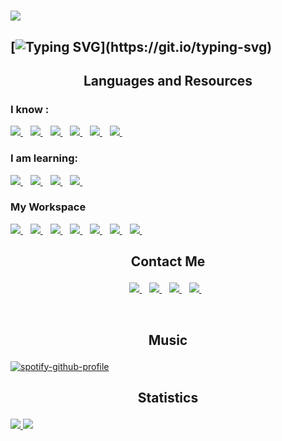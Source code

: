 # ![](https://github.com/neophyte-programmer/neophyte-programmer/blob/main/banner.png?raw=true)

## [![Typing SVG](https://readme-typing-svg.herokuapp.com?font=open+sans&color=FFFFFF&lines=Hi+there+%F0%9F%91%8B+My+name+is+Nutifafa.+;Welcome+to+my+Github+Page.)](https://git.io/typing-svg)

## <p align= "center"> Languages and Resources</p>
### I know : <br>
<a href="https://github.com/neophyte-programmer">
    <img src="https://img.shields.io/badge/HTML5-E34F26?style=for-the-badge&logo=html5&logoColor=white" />
</a>&nbsp;&nbsp;
<a href="https://github.com/neophyte-programmer">
    <img src="https://img.shields.io/badge/CSS3-1572B6?style=for-the-badge&logo=css3&logoColor=white" />
</a>&nbsp;&nbsp;
<a href="https://github.com/neophyte-programmer">
    <img src="https://img.shields.io/badge/JavaScript-323330?style=for-the-badge&logo=javascript&logoColor=F7DF1E" />
</a>&nbsp;&nbsp;
<a href="https://github.com/neophyte-programmer">
    <img src="https://img.shields.io/badge/C-00599C?style=for-the-badge&logo=c&logoColor=white" />
</a>&nbsp;&nbsp;
<a href="https://github.com/neophyte-programmer">
    <img src="https://img.shields.io/badge/C%2B%2B-00599C?style=for-the-badge&logo=c%2B%2B&logoColor=white" />
</a>&nbsp;&nbsp;
<a href="https://github.com/neophyte-programmer">
    <img src="https://img.shields.io/badge/Microsoft_Office-D83B01?style=for-the-badge&logo=microsoft-office&logoColor=white" />
</a>&nbsp;&nbsp;


### I am learning: <br>
<a href="https://github.com/neophyte-programmer">
    <img src="https://img.shields.io/badge/Java-ED8B00?style=for-the-badge&logo=java&logoColor=white" />
</a>&nbsp;&nbsp;
<a href="https://github.com/neophyte-programmer">
    <img src="https://img.shields.io/badge/PHP-777BB4?style=for-the-badge&logo=php&logoColor=white" />
</a>&nbsp;&nbsp;
<a href="https://github.com/neophyte-programmer">
    <img src="https://img.shields.io/badge/Python-3776AB?style=for-the-badge&logo=python&logoColor=white" />
</a>&nbsp;&nbsp;
<a href="https://github.com/neophyte-programmer">
    <img src="https://img.shields.io/badge/MySQL-00000F?style=for-the-badge&logo=mysql&logoColor=white" />
</a>&nbsp;&nbsp;

### My Workspace <br>
<a href="https://github.com/neophyte-programmer">
    <img src="https://img.shields.io/badge/Microsoft%20SQL%20Server-CC2927?style=for-the-badge&logo=microsoft%20sql%20server&logoColor=white" />
</a>&nbsp;&nbsp;
<a href="https://github.com/neophyte-programmer">
    <img src="https://img.shields.io/badge/Xampp-F37623?style=for-the-badge&logo=xampp&logoColor=white" />
</a>&nbsp;&nbsp;
<a href="https://github.com/neophyte-programmer">
    <img src="https://img.shields.io/badge/Apache-D22128?style=for-the-badge&logo=Apache&logoColor=white" />
</a>&nbsp;&nbsp;
<a href="https://github.com/neophyte-programmer">
    <img src="https://img.shields.io/badge/Eclipse-2C2255?style=for-the-badge&logo=eclipse&logoColor=white" />
</a>&nbsp;&nbsp;
<a href="https://github.com/neophyte-programmer">
    <img src="https://img.shields.io/badge/Kali_Linux-557C94?style=for-the-badge&logo=kali-linux&logoColor=white" />
</a>&nbsp;&nbsp;
<a href="https://github.com/neophyte-programmer">
    <img src="https://img.shields.io/badge/Visual_Studio-5C2D91?style=for-the-badge&logo=visual%20studio&logoColor=white" />
</a>&nbsp;&nbsp;
<a href="https://github.com/neophyte-programmer">
    <img src="https://img.shields.io/badge/pycharm-143?style=for-the-badge&logo=pycharm&logoColor=black&color=black&labelColor=green" />
</a>&nbsp;&nbsp;


## <p align= "center"> Contact Me </p>
<p align= "center">
 <a href="mailto:attorfafa@gmail.com?subject=REQUEST">
    <img src="https://img.shields.io/badge/Gmail-D14836?style=for-the-badge&logo=gmail&logoColor=white" />
  </a>&nbsp;&nbsp;
  <a href="https://t.me/sayaprayer">
    <img src="https://img.shields.io/badge/Telegram-2CA5E0?style=for-the-badge&logo=telegram&logoColor=white" />        
  </a>&nbsp;&nbsp;
 <a href="https://wa.me/+233502297337">
    <img src="https://img.shields.io/badge/WhatsApp-25D366?style=for-the-badge&logo=whatsapp&logoColor=white" />        
  </a>&nbsp;&nbsp;
  <a href="http://twitter.com/Nutifafa18">
    <img src="https://img.shields.io/badge/Twitter-1DA1F2?style=for-the-badge&logo=twitter&logoColor=white" />        
  </a>&nbsp;&nbsp;
</p>
<br>

## <p align= "center"> Music</p>

[![spotify-github-profile](https://spotify-github-profile.vercel.app/api/view?uid=3lz79cmnz0wkfc191zqtsaayj&cover_image=true&theme=default&bar_color=2137e4)](https://github.com/kittinan/spotify-github-profile)





## <p align= "center"> Statistics </p>
<a href="/">
  <img src="http://github-readme-streak-stats.herokuapp.com?user=neophyte-programmer&theme=midnight-purple&hide_border=true" />
</a>

<a href="/">
  <img src="https://github-readme-stats.vercel.app/api/top-langs/?username=neophyte-programmer&layout=compact&langs_count=10&theme=midnight-purple&hide_border=true&count-private=true" />
</a>






